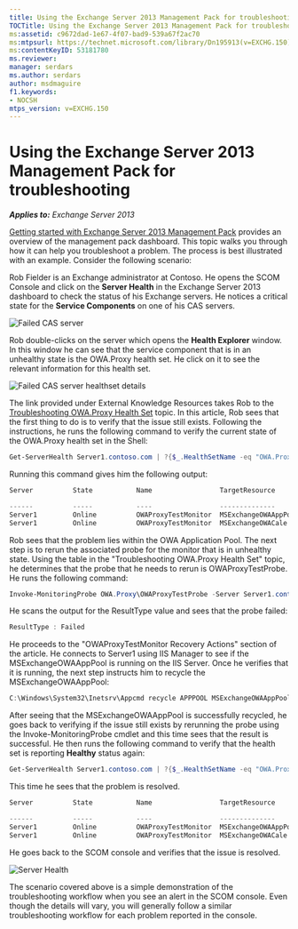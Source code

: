 ```yaml
---
title: Using the Exchange Server 2013 Management Pack for troubleshooting
TOCTitle: Using the Exchange Server 2013 Management Pack for troubleshooting
ms:assetid: c9672dad-1e67-4f07-bad9-539a67f2ac70
ms:mtpsurl: https://technet.microsoft.com/library/Dn195913(v=EXCHG.150)
ms:contentKeyID: 53181780
ms.reviewer: 
manager: serdars
ms.author: serdars
author: msdmaguire
f1.keywords:
- NOCSH
mtps_version: v=EXCHG.150
---
```


# Using the Exchange Server 2013 Management Pack for troubleshooting

_**Applies to:** Exchange Server 2013_

[Getting started with Exchange Server 2013 Management Pack](getting-started-with-exchange-server-2013-management-pack.md) provides an overview of the management pack dashboard. This topic walks you through how it can help you troubleshoot a problem. The process is best illustrated with an example. Consider the following scenario:

Rob Fielder is an Exchange administrator at Contoso. He opens the SCOM Console and click on the **Server Health** in the Exchange Server 2013 dashboard to check the status of his Exchange servers. He notices a critical state for the **Service Components** on one of his CAS servers.

![Failed CAS server](images/Dn195913.32a265d9-68e0-4d8c-9f83-1d10cdda1f84(EXCHG.150).png "Failed CAS server")

Rob double-clicks on the server which opens the **Health Explorer** window. In this window he can see that the service component that is in an unhealthy state is the OWA.Proxy health set. He click on it to see the relevant information for this health set.

![Failed CAS server healthset details](images/Dn195913.8e4d05a6-9128-40d8-b262-e60e9affc973(EXCHG.150).png "Failed CAS server healthset details")

The link provided under External Knowledge Resources takes Rob to the [Troubleshooting OWA.Proxy Health Set](/exchange/management/health/troubleshooting-owa-proxy-health-set) topic. In this article, Rob sees that the first thing to do is to verify that the issue still exists. Following the instructions, he runs the following command to verify the current state of the OWA.Proxy health set in the Shell:

```powershell
Get-ServerHealth Server1.contoso.com | ?{$_.HealthSetName -eq "OWA.Proxy"}
```

Running this command gives him the following output:

```powershell
Server          State           Name                 TargetResource       HealthSetName   AlertValue ServerComponent

------          -----           ----                 --------------       -------------   ---------- ----------
Server1         Online          OWAProxyTestMonitor  MSExchangeOWAAppPool OWA.Proxy       Unhealthy  OwaProxy
Server1         Online          OWAProxyTestMonitor  MSExchangeOWACale... OWA.Proxy       Healthy    OwaProxy
```

Rob sees that the problem lies within the OWA Application Pool. The next step is to rerun the associated probe for the monitor that is in unhealthy state. Using the table in the "Troubleshooting OWA.Proxy Health Set" topic, he determines that the probe that he needs to rerun is OWAProxyTestProbe. He runs the following command:

```powershell
Invoke-MonitoringProbe OWA.Proxy\OWAProxyTestProbe -Server Server1.contoso.com | Format-List
```

He scans the output for the ResultType value and sees that the probe failed:

```powershell
ResultType : Failed
```

He proceeds to the "OWAProxyTestMonitor Recovery Actions" section of the article. He connects to Server1 using IIS Manager to see if the MSExchangeOWAAppPool is running on the IIS Server. Once he verifies that it is running, the next step instructs him to recycle the MSExchangeOWAAppPool:

```powershell
C:\Windows\System32\Inetsrv\Appcmd recycle APPPOOL MSExchangeOWAAppPool
```

After seeing that the MSExchangeOWAAppPool is successfully recycled, he goes back to verifying if the issue still exists by rerunning the probe using the Invoke-MonitoringProbe cmdlet and this time sees that the result is successful. He then runs the following command to verify that the health set is reporting **Healthy** status again:

```powershell
Get-ServerHealth Server1.contoso.com | ?{$_.HealthSetName -eq "OWA.Proxy"}
```

This time he sees that the problem is resolved.

```powershell
Server          State           Name                 TargetResource       HealthSetName   AlertValue ServerComponent

------          -----           ----                 --------------       -------------   ---------- ----------
Server1         Online          OWAProxyTestMonitor  MSExchangeOWAAppPool OWA.Proxy       Healthy    OwaProxy
Server1         Online          OWAProxyTestMonitor  MSExchangeOWACale... OWA.Proxy       Healthy    OwaProxy
```

He goes back to the SCOM console and verifies that the issue is resolved.

![Server Health](images/Dn195908.c863be83-fc4b-4daf-a18b-27b1aae15b1d(EXCHG.150).png "Server Health")

The scenario covered above is a simple demonstration of the troubleshooting workflow when you see an alert in the SCOM console. Even though the details will vary, you will generally follow a similar troubleshooting workflow for each problem reported in the console.
